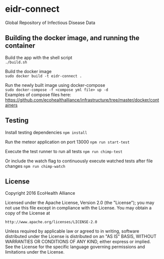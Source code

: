 # eidr-connect

Global Repository of Infectious Disease Data


## Building the docker image, and running the container

Build the app with the shell script  
`./build.sh`

Build the docker image  
`sudo docker build -t eidr-connect .`

Run the newly built image using docker-compose  
`sudo docker-compose -f <compose yml file> up -d`  
Examples of compose files here:  
https://github.com/ecohealthalliance/infrastructure/tree/master/docker/containers


## Testing

Install testing dependencies
`npm install`

Run the meteor application on port 13000
`npm run start-test`

Execute the test runner to run all tests
`npm run chimp-test`

Or include the watch flag to continuously execute watched tests after file changes
`npm run chimp-watch`

## License

Copyright 2016 EcoHealth Alliance

Licensed under the Apache License, Version 2.0 (the "License");
you may not use this file except in compliance with the License.
You may obtain a copy of the License at

    http://www.apache.org/licenses/LICENSE-2.0

Unless required by applicable law or agreed to in writing, software
distributed under the License is distributed on an "AS IS" BASIS,
WITHOUT WARRANTIES OR CONDITIONS OF ANY KIND, either express or implied.
See the License for the specific language governing permissions and
limitations under the License.
